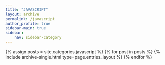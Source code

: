 ```yaml
---
title: "JAVASCRIPT"
layout: archive
permalink: /javascript
author_profile: true
sidebar-main: true
sidebar:
    nav: sidebar-category
---
```


{% assign posts = site.categories.javascript %}
{% for post in posts %} {% include archive-single.html type=page.entries_layout %} {% endfor %}
